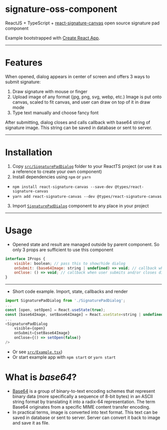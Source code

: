 # signature-oss-component
ReactJS + TypeScript + [react-signature-canvas](https://github.com/agilgur5/react-signature-canvas)
open source signature pad component 

Example bootstrapped with [Create React App](https://github.com/facebook/create-react-app).

---

# Features
When opened, dialog appears in center of screen and offers 3 ways to submit signature:
1. Draw signature with mouse or finger
2. Upload image of any format (jpg, png, svg, webp, etc.) Image is put onto canvas, scaled to fit canvas, and user can draw on top of it in draw mode
3. Type text manually and choose fancy font

After submitting, dialog closes and calls callback with base64 string of signature image. This string can be saved in database or sent to server.

---

# Installation
1. Copy [`src/SignaturePadDialog`](src/SignaturePadDialog) folder to your ReactTS project (or use it as a reference to create your own component)
2. Install dependencies using `npm` or `yarn`
- `npm install react-signature-canvas --save-dev @types/react-signature-canvas`
- `yarn add react-signature-canvas --dev @types/react-signature-canvas`
3. Import [`SignaturePadDialog`](src/SignaturePadDialog/index.ts) component to any place in your project

---

# Usage
- Opened state and result are managed outside by parent component. So only 3 props are sufficient to use this component
```javascript
interface IProps {
    visible: boolean; // pass this to show/hide dialog
    onSubmit: (base64Image: string | undefined) => void; // callback when user submits signature. svg converted into base64 string
    onClose: () => void; // callback when user submits and/or closes dialog
}
```

---

- Short code example. Import, state, callbacks and render
```javascript
import SignaturePadDialog from './SignaturePadDialog';
...
const [open, setOpen] = React.useState(true);
const [base64Image, setBase64Image] = React.useState<string | undefined>();
...
<SignaturePadDialog
    visible={open}
    onSubmit={setBase64Image}
    onClose={() => setOpen(false)}
/>
```
- Or see [`src/Example.tsx`](src/Example.tsx))
- Or start example app with `npm start` or `yarn start`

# What is <b><i>base64</i></b>?
- [Base64](https://en.wikipedia.org/wiki/Base64) is a group of binary-to-text encoding schemes that represent binary data (more specifically a sequence of 8-bit bytes) in an ASCII string format by translating it into a radix-64 representation. The term Base64 originates from a specific MIME content transfer encoding.
- In practical terms, image is converted into text format. This text can be saved in database or sent to server. Server can convert it back to image and save it as file.



